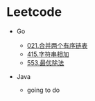 # Leetcode

- Go
  - [021.合并两个有序链表](https://github.com/Ddingtt/Leetcode/blob/master/leetcode_go/0021.Merge_Two_Sorted_Lists/21.Merge%20Two%20Sorted%20Lists.go)
  - [415.字符串相加](https://github.com/Ddingtt/Leetcode/blob/master/leetcode_go/0415.Add_Strings/415.Add%20Strings.go)
  - [553.最优除法](https://github.com/Ddingtt/Leetcode/blob/master/leetcode_go/0553-Optimal-Division/553.optimal-division.go)

- Java
  - going to do

